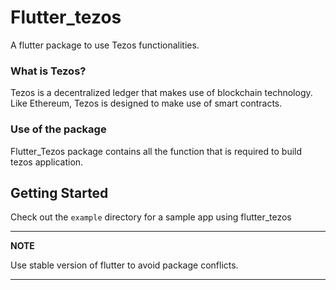 # Flutter_tezos

A flutter package to use Tezos functionalities.<br />

### What is Tezos?
Tezos is a decentralized ledger that makes use of blockchain technology. Like Ethereum, Tezos is designed to make use of smart contracts.

### Use of the package
Flutter_Tezos package contains all the function that is required to build tezos application.

## Getting Started
Check out the `example` directory for a sample app using flutter_tezos

---
**NOTE**

Use stable version of flutter to avoid  package conflicts.

---
